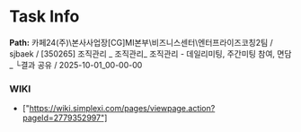 # Task Info

**Path:** 카페24(주)\본사사업장\[CG]MI본부\비즈니스센터\엔터프라이즈코칭2팀 / sjbaek / [350265] 조직관리 _ 조직관리_ 조직관리 - 데일리미팅, 주간미팅 참여, 면담_ └결과 공유 / 2025-10-01_00-00-00

### WIKI
- ["https://wiki.simplexi.com/pages/viewpage.action?pageId=2779352997"]

